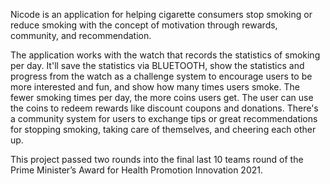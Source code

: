 Nicode is an application for helping cigarette consumers stop smoking or reduce smoking with the concept of motivation through rewards, community, and recommendation.

The application works with the watch that records the statistics of smoking per day. It'll save the statistics via BLUETOOTH, show the statistics and progress from the watch as a challenge system to encourage users to be more interested and fun, and show how many times users smoke. The fewer smoking times per day, the more coins users get. The user can use the coins to redeem rewards like discount coupons and donations. There's a community system for users to exchange tips or great recommendations for stopping smoking, taking care of themselves, and cheering each other up.

This project passed two rounds into the final last 10 teams round of the Prime Minister’s Award for Health Promotion Innovation 2021.
